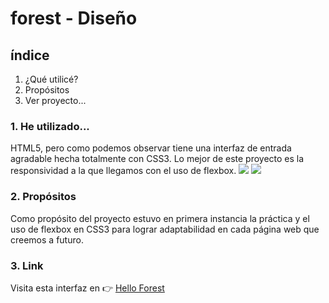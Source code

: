 # forest - Diseño
## índice
  1. ¿Qué utilicé?
  2. Propósitos
  3. Ver proyecto...

### 1. He utilizado...
HTML5, pero como podemos observar tiene una interfaz de entrada agradable hecha totalmente con CSS3. Lo mejor de este proyecto es la responsividad a la que llegamos con el uso de flexbox.
<img src="https://img.shields.io/badge/HTML5-E34F26?style=for-the-badge&logo=html5&logoColor=white" />
<img src="https://img.shields.io/badge/CSS3-1572B6?style=for-the-badge&logo=css3&logoColor=white" />

### 2. Propósitos
Como propósito del proyecto estuvo en primera instancia la práctica y el uso de flexbox en CSS3 para lograr adaptabilidad en cada página web que creemos a futuro.

### 3. Link 
Visita esta interfaz en 👉 [Hello Forest](forest-rho.vercel.app)
